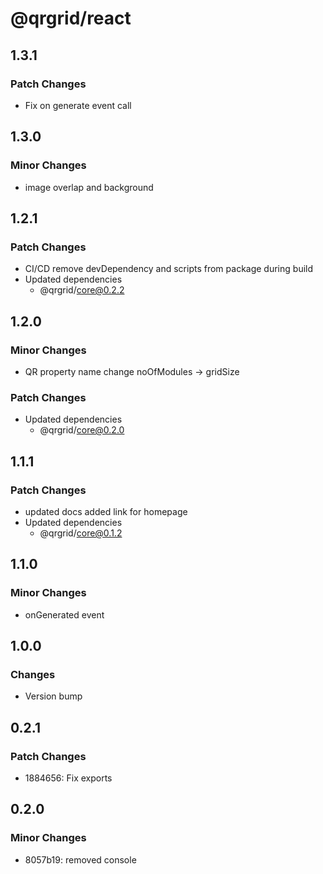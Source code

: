 # @qrgrid/react

## 1.3.1

### Patch Changes

- Fix on generate event call

## 1.3.0

### Minor Changes

- image overlap and background

## 1.2.1

### Patch Changes

- CI/CD remove devDependency and scripts from package during build
- Updated dependencies
  - @qrgrid/core@0.2.2

## 1.2.0

### Minor Changes

- QR property name change noOfModules -> gridSize

### Patch Changes

- Updated dependencies
  - @qrgrid/core@0.2.0

## 1.1.1

### Patch Changes

- updated docs added link for homepage
- Updated dependencies
  - @qrgrid/core@0.1.2

## 1.1.0

### Minor Changes

- onGenerated event

## 1.0.0

### Changes

- Version bump

## 0.2.1

### Patch Changes

- 1884656: Fix exports

## 0.2.0

### Minor Changes

- 8057b19: removed console
